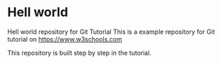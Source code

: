 # Hell world
Hell world repository for Git Tutorial
This is a example repository for Git tutorial on https://www.w3schools.com

This repository is built step by step in the tutorial.